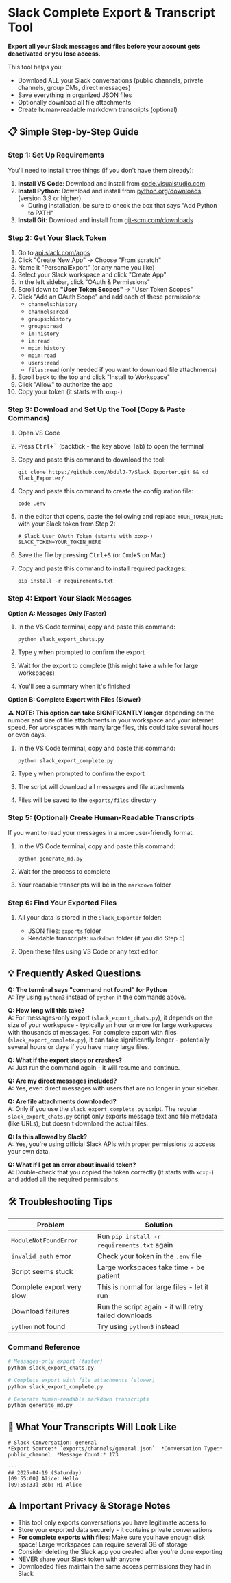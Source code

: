 # Slack Complete Export & Transcript Tool

**Export all your Slack messages and files before your account gets deactivated or you lose access.**

This tool helps you:
- Download ALL your Slack conversations (public channels, private channels, group DMs, direct messages)
- Save everything in organized JSON files
- Optionally download all file attachments
- Create human-readable markdown transcripts (optional)

## 📋 Simple Step-by-Step Guide

### Step 1: Set Up Requirements

You'll need to install three things (if you don't have them already):

1. **Install VS Code**: Download and install from [code.visualstudio.com](https://code.visualstudio.com/)
2. **Install Python**: Download and install from [python.org/downloads](https://www.python.org/downloads/) (version 3.9 or higher)
   - During installation, be sure to check the box that says "Add Python to PATH"
3. **Install Git**: Download and install from [git-scm.com/downloads](https://git-scm.com/downloads)

### Step 2: Get Your Slack Token

1. Go to [api.slack.com/apps](https://api.slack.com/apps)
2. Click "Create New App" → Choose "From scratch"
3. Name it "PersonalExport" (or any name you like)
4. Select your Slack workspace and click "Create App"
5. In the left sidebar, click "OAuth & Permissions"
6. Scroll down to  **"User Token Scopes"** → "User Token Scopes"
7. Click "Add an OAuth Scope" and add each of these permissions:
   - `channels:history`
   - `channels:read`
   - `groups:history`
   - `groups:read`
   - `im:history`
   - `im:read`
   - `mpim:history`
   - `mpim:read`
   - `users:read`
   - `files:read` (only needed if you want to download file attachments)
8. Scroll back to the top and click "Install to Workspace"
9. Click "Allow" to authorize the app
10. Copy your token (it starts with `xoxp-`)



### Step 3: Download and Set Up the Tool (Copy & Paste Commands)

1. Open VS Code
2. Press <kbd>Ctrl+`</kbd> (backtick - the key above Tab) to open the terminal
3. Copy and paste this command to download the tool:
   ```
   git clone https://github.com/AbdulJ-7/Slack_Exporter.git && cd Slack_Exporter/
   ```

4. Copy and paste this command to create the configuration file:
   ```
   code .env
   ```
   
5. In the editor that opens, paste the following and replace `YOUR_TOKEN_HERE` with your Slack token from Step 2:
   ```
   # Slack User OAuth Token (starts with xoxp-)
   SLACK_TOKEN=YOUR_TOKEN_HERE
   ```

6. Save the file by pressing <kbd>Ctrl+S</kbd> (or <kbd>Cmd+S</kbd> on Mac)

7. Copy and paste this command to install required packages:
   ```
   pip install -r requirements.txt
   ```

### Step 4: Export Your Slack Messages

**Option A: Messages Only (Faster)**

1. In the VS Code terminal, copy and paste this command:
   ```
   python slack_export_chats.py
   ```

2. Type `y` when prompted to confirm the export
3. Wait for the export to complete (this might take a while for large workspaces)
4. You'll see a summary when it's finished

**Option B: Complete Export with Files (Slower)**

⚠️ **NOTE: This option can take SIGNIFICANTLY longer** depending on the number and size of file attachments in your workspace and your internet speed. For workspaces with many large files, this could take several hours or even days.

1. In the VS Code terminal, copy and paste this command:
   ```
   python slack_export_complete.py
   ```

2. Type `y` when prompted to confirm the export
3. The script will download all messages and file attachments
4. Files will be saved to the `exports/files` directory

### Step 5: (Optional) Create Human-Readable Transcripts

If you want to read your messages in a more user-friendly format:

1. In the VS Code terminal, copy and paste this command:
   ```
   python generate_md.py
   ```

2. Wait for the process to complete
3. Your readable transcripts will be in the `markdown` folder

### Step 6: Find Your Exported Files

1. All your data is stored in the `Slack_Exporter` folder:
   - JSON files: `exports` folder
   - Readable transcripts: `markdown` folder (if you did Step 5)
   
2. Open these files using VS Code or any text editor

## 💡 Frequently Asked Questions

**Q: The terminal says "command not found" for Python**  
A: Try using `python3` instead of `python` in the commands above.

**Q: How long will this take?**  
A: For messages-only export (`slack_export_chats.py`), it depends on the size of your workspace - typically an hour or more for large workspaces with thousands of messages. For complete export with files (`slack_export_complete.py`), it can take significantly longer - potentially several hours or days if you have many large files.

**Q: What if the export stops or crashes?**  
A: Just run the command again - it will resume and continue.

**Q: Are my direct messages included?**  
A: Yes, even direct messages with users that are no longer in your sidebar.

**Q: Are file attachments downloaded?**  
A: Only if you use the `slack_export_complete.py` script. The regular `slack_export_chats.py` script only exports message text and file metadata (like URLs), but doesn't download the actual files.

**Q: Is this allowed by Slack?**  
A: Yes, you're using official Slack APIs with proper permissions to access your own data.

**Q: What if I get an error about invalid token?**  
A: Double-check that you copied the token correctly (it starts with `xoxp-`) and added all the required permissions.

## 🛠️ Troubleshooting Tips

| Problem | Solution |
|---------|----------|
| `ModuleNotFoundError` | Run `pip install -r requirements.txt` again |
| `invalid_auth` error | Check your token in the `.env` file |
| Script seems stuck | Large workspaces take time - be patient |
| Complete export very slow | This is normal for large files - let it run |
| Download failures | Run the script again - it will retry failed downloads |
| `python` not found | Try using `python3` instead |

### Command Reference

```bash
# Messages-only export (faster)
python slack_export_chats.py

# Complete export with file attachments (slower)
python slack_export_complete.py

# Generate human-readable markdown transcripts
python generate_md.py
```

## 📄 What Your Transcripts Will Look Like

```
# Slack Conversation: general
*Export Source:* `exports/channels/general.json`  *Conversation Type:* public_channel  *Message Count:* 173

---
## 2025-04-19 (Saturday)
[09:55:00] Alice: Hello
[09:55:33] Bob: Hi Alice
```

## ⚠️ Important Privacy & Storage Notes

- This tool only exports conversations you have legitimate access to
- Store your exported data securely - it contains private conversations
- **For complete exports with files**: Make sure you have enough disk space! Large workspaces can require several GB of storage
- Consider deleting the Slack app you created after you're done exporting
- NEVER share your Slack token with anyone
- Downloaded files maintain the same access permissions they had in Slack